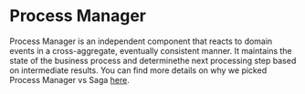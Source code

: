 # Process Manager 

Process Manager is an independent component that reacts to domain events in a cross-aggregate, eventually consistent manner.
It maintains the state of the business process and determinethe next processing step based on intermediate results.
You can find more details on why we picked Process Manager vs Saga [here](http://stackoverflow.com/questions/15528015/what-is-the-difference-between-a-saga-a-process-manager-and-a-document-based-ap).